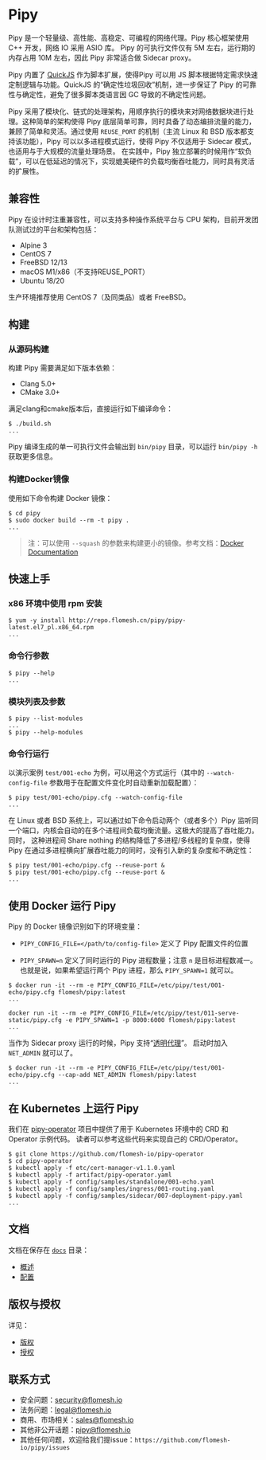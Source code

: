 # Pipy

Pipy 是一个轻量级、高性能、高稳定、可编程的网络代理。Pipy 核心框架使用 C++ 开发，网络 IO 采用 ASIO 库。
Pipy 的可执行文件仅有 5M 左右，运行期的内存占用 10M 左右，因此 Pipy 非常适合做 Sidecar proxy。

Pipy 内置了 [QuickJS](https://github.com/bellard/quickjs) 作为脚本扩展，使得Pipy 可以用 JS 脚本根据特定需求快速定制逻辑与功能。QuickJS 的“确定性垃圾回收”机制，进一步保证了 Pipy 的可靠性与确定性，避免了很多脚本类语言因 GC 导致的不确定性问题。

Pipy 采用了模块化、链式的处理架构，用顺序执行的模块来对网络数据块进行处理。这种简单的架构使得 Pipy 底层简单可靠，同时具备了动态编排流量的能力，兼顾了简单和灵活。通过使用 `REUSE_PORT` 的机制（主流 Linux 和 BSD
版本都支持该功能），Pipy 可以以多进程模式运行，使得 Pipy 不仅适用于 Sidecar 模式，也适用与于大规模的流量处理场景。
在实践中，Pipy 独立部署的时候用作“软负载”，可以在低延迟的情况下，实现媲美硬件的负载均衡吞吐能力，同时具有灵活的扩展性。

## 兼容性

Pipy 在设计时注重兼容性，可以支持多种操作系统平台与 CPU 架构，目前开发团队测试过的平台和架构包括：

* Alpine 3
* CentOS 7
* FreeBSD 12/13
* macOS M1/x86（不支持REUSE_PORT）
* Ubuntu 18/20

生产环境推荐使用 CentOS 7（及同类品）或者 FreeBSD。

## 构建

### 从源码构建

构建 Pipy 需要满足如下版本依赖：

* Clang 5.0+
* CMake 3.0+

满足clang和cmake版本后，直接运行如下编译命令：

```command
$ ./build.sh
...
```

Pipy 编译生成的单一可执行文件会输出到 `bin/pipy` 目录，可以运行 `bin/pipy -h` 获取更多信息。

### 构建Docker镜像

使用如下命令构建 Docker 镜像：

```command
$ cd pipy
$ sudo docker build --rm -t pipy .
...
```

> 注：可以使用 `--squash` 的参数来构建更小的镜像。参考文档：[Docker Documentation](https://docs.docker.com/engine/reference/commandline/image_build/)

## 快速上手

### x86 环境中使用 rpm 安装

```command
$ yum -y install http://repo.flomesh.cn/pipy/pipy-latest.el7_pl.x86_64.rpm
...
```

### 命令行参数

```command
$ pipy --help
...
```

### 模块列表及参数

```command
$ pipy --list-modules
...
$ pipy --help-modules
```

### 命令行运行

以演示案例 `test/001-echo` 为例，可以用这个方式运行（其中的 `--watch-config-file` 参数用于在配置文件变化时自动重新加载配置）：

```command
$ pipy test/001-echo/pipy.cfg --watch-config-file
...
```

在 Linux 或者 BSD 系统上，可以通过如下命令启动两个（或者多个）Pipy 监听同一个端口，内核会自动的在多个进程间负载均衡流量。这极大的提高了吞吐能力。同时，
这种进程间 Share nothing 的结构降低了多进程/多线程的复杂度，使得 Pipy 在通过多进程横向扩展吞吐能力的同时，没有引入新的复杂度和不确定性：

```command
$ pipy test/001-echo/pipy.cfg --reuse-port &
$ pipy test/001-echo/pipy.cfg --reuse-port &
...
```

## 使用 Docker 运行 Pipy

Pipy 的 Docker 镜像识别如下的环境变量：

* `PIPY_CONFIG_FILE=</path/to/config-file>` 定义了 Pipy 配置文件的位置

* `PIPY_SPAWN=n` 定义了同时运行的 Pipy 进程数量；注意 `n` 是目标进程数减一。也就是说，如果希望运行两个 Pipy 进程，那么 `PIPY_SPAWN=1` 就可以。

```command
$ docker run -it --rm -e PIPY_CONFIG_FILE=/etc/pipy/test/001-echo/pipy.cfg flomesh/pipy:latest
...
```

```command
docker run -it --rm -e PIPY_CONFIG_FILE=/etc/pipy/test/011-serve-static/pipy.cfg -e PIPY_SPAWN=1 -p 8000:6000 flomesh/pipy:latest
...
```

当作为 Sidecar proxy 运行的时候，Pipy 支持“[透明代理](https://www.kernel.org/doc/Documentation/networking/tproxy.txt)”。
启动时加入 `NET_ADMIN` 就可以了。

```command
$ docker run -it --rm -e PIPY_CONFIG_FILE=/etc/pipy/test/001-echo/pipy.cfg --cap-add NET_ADMIN flomesh/pipy:latest
...
```

## 在 Kubernetes 上运行 Pipy

我们在 [pipy-operator](https://github.com/flomesh-io/pipy-operator) 项目中提供了用于 Kubernetes 环境中的 CRD 和 Operator 示例代码。
读者可以参考这些代码来实现自己的 CRD/Operator。

```command
$ git clone https://github.com/flomesh-io/pipy-operator
$ cd pipy-operator
$ kubectl apply -f etc/cert-manager-v1.1.0.yaml
$ kubectl apply -f artifact/pipy-operator.yaml
$ kubectl apply -f config/samples/standalone/001-echo.yaml
$ kubectl apply -f config/samples/ingress/001-routing.yaml
$ kubectl apply -f config/samples/sidecar/007-deployment-pipy.yaml
...
```

## 文档

文档在保存在 [`docs`](docs) 目录：

* [概述](https://github.com/flomesh-io/pipy/blob/main/docs/overview.md)
* [配置](https://github.com/flomesh-io/pipy/blob/main/docs/configuration.md)

## 版权与授权

详见：

* [版权](https://github.com/flomesh-io/pipy/blob/main/COPYRIGHT) 
* [授权](https://github.com/flomesh-io/pipy/blob/main/LICENCE)

## 联系方式

* 安全问题：security@flomesh.io
* 法务问题：legal@flomesh.io
* 商用、市场相关：sales@flomesh.io
* 其他非公开话题：pipy@flomesh.io
* 其他任何问题，欢迎给我们提issue：`https://github.com/flomesh-io/pipy/issues`

